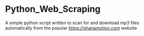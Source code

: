 # Python_Web_Scraping

A simple python script written to scan for and download mp3 files automatically from the popular https://ghanamotion.com website
